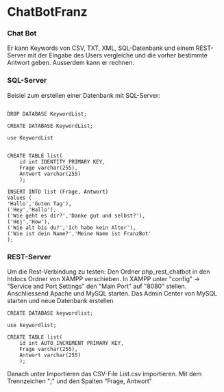 # ChatBotFranz
 ### Chat Bot
 
 Er kann Keywords von CSV, TXT, XML, SQL-Datenbank und einem REST-Server mit der Eingabe des Users vergleiche und die vorher bestimmte Antwort geben.
 Ausserdem kann er rechnen.
 
 ### SQL-Server
 Beisiel zum erstellen einer Datenbank mit SQL-Server:
 ```
 
 DROP DATABASE KeywordList;

 CREATE DATABASE KeywordList;

 use KeywordList


 CREATE TABLE list(
     id int IDENTITY PRIMARY KEY,
     Frage varchar(255),
     Antwort varchar(255)
     );

 INSERT INTO list (Frage, Antwort)
 Values (
 'Hallo','Guten Tag'),
 ('Hey','Hallo'),
 ('Wie geht es dir?','Danke gut und selbst?'),
 ('Hej','How'),
 ('Wie alt bis du?','Ich habe kein Alter'),
 ('Wie ist dein Name?','Meine Name ist FranzBot'
 );
 ```
### REST-Server 
Um die Rest-Verbindung zu testen:
Den Ordner php_rest_chatbot in den htdocs Ordner von XAMPP verschieben.
In XAMPP unter "config" -> "Service and Port Settings" den "Main Port" auf "8080" stellen.
Anschliessend Apache und MySQL starten.
Das Admin Center von MySQL starten und neue Datenbank erstellen


```
CREATE DATABASE keywordlist;

use keywordlist;

CREATE TABLE list(
    id int AUTO_INCREMENT PRIMARY KEY,
    Frage varchar(255),
    Antwort varchar(255)
    );
```

Danach unter Importieren das CSV-File List.csv importieren. Mit dem Trennzeichen ";" und den Spalten "Frage, Antwort"

 
